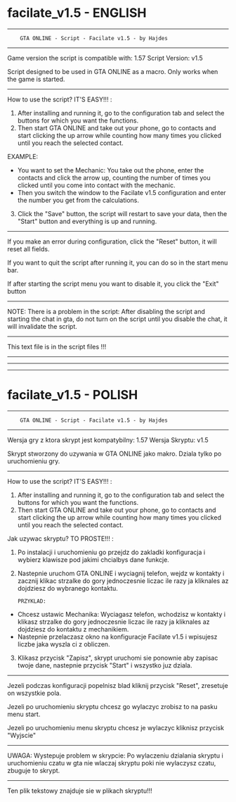 # facilate_v1.5 - ENGLISH
***************************************************************************************

		GTA ONLINE - Script - Facilate v1.5 - by Hajdes
                                                                                                        
---------------------------------------------------------------------------------------

Game version the script is compatible with: 1.57
Script Version: v1.5

Script designed to be used in GTA ONLINE as a macro. Only works when the game is started.
***************************************************************************************


How to use the script? IT'S EASY!!! :

1. After installing and running it, go to the configuration tab and select the buttons for which you want the functions.
2. Then start GTA ONLINE and take out your phone, go to contacts and start clicking the up arrow while counting how many times you clicked until you reach the selected contact.


EXAMPLE:
- You want to set the Mechanic: You take out the phone, enter the contacts and click the arrow up, counting the number of times you clicked until you come into contact with the mechanic.
- Then you switch the window to the Facilate v1.5 configuration and enter the number you get from the calculations.


3. Click the "Save" button, the script will restart to save your data, then the "Start" button and everything is up and running.

---------------------------------------------------------------------------------------

If you make an error during configuration, click the "Reset" button, it will reset all fields.

If you want to quit the script after running it, you can do so in the start menu bar.

If after starting the script menu you want to disable it, you click the "Exit" button

---------------------------------------------------------------------------------------

NOTE: There is a problem in the script: After disabling the script and starting the chat in gta, do not turn on the script until you disable the chat, it will invalidate the script.

---------------------------------------------------------------------------------------

This text file is in the script files !!! 

---------------------------------------------------------------------------------------
---------------------------------------------------------------------------------------
---------------------------------------------------------------------------------------

# facilate_v1.5 - POLISH
***************************************************************************************

		GTA ONLINE - Script - Facilate v1.5 - by Hajdes
                                                                                                        
---------------------------------------------------------------------------------------

Wersja gry z ktora skrypt jest kompatybilny: 1.57 
Wersja Skryptu: v1.5

Skrypt stworzony do uzywania w GTA ONLINE jako makro. Dziala tylko po uruchomieniu gry.
***************************************************************************************


How to use the script? IT'S EASY!!! :

1. After installing and running it, go to the configuration tab and select the buttons for which you want the functions.
2. Then start GTA ONLINE and take out your phone, go to contacts and start clicking the up arrow while counting how many times you clicked until you reach the selected contact.


Jak uzywac skryptu? TO PROSTE!!! :

1. Po instalacji i uruchomieniu go przejdz do zakladki konfiguracja i wybierz klawisze pod jakimi chcialbys dane funkcje.
2.  Nastepnie uruchom GTA ONLINE i wyciagnij telefon, wejdz w kontakty i zacznij klikac strzalke do gory jednoczesnie liczac ile razy ja kliknales az dojdziesz do wybranego kontaktu.


		PRZYKLAD:
- Chcesz ustawic Mechanika: Wyciagasz telefon, wchodzisz w kontakty i klikasz strzalke do gory jednoczesnie liczac ile razy ja kliknales az dojdziesz do kontaktu z mechanikiem.
- Nastepnie przelaczasz okno na konfiguracje Facilate v1.5 i wpisujesz liczbe jaka wyszla ci z obliczen. 


3. Klikasz przycisk "Zapisz", skrypt uruchomi sie ponownie aby zapisac twoje dane, nastepnie przycisk "Start" i wszystko juz dziala. 

---------------------------------------------------------------------------------------

Jezeli podczas konfiguracji popelnisz blad kliknij przycisk "Reset", zresetuje on wszystkie pola.

Jezeli po uruchomieniu skryptu chcesz go wylaczyc zrobisz to na pasku menu start.

Jezeli po uruchomieniu menu skryptu chcesz je wylaczyc kliknisz przycisk "Wyjscie"

---------------------------------------------------------------------------------------

UWAGA: Wystepuje problem w skrypcie: Po wylaczeniu dzialania skryptu i uruchomieniu czatu w gta nie wlaczaj skryptu poki nie wylaczysz czatu, zbuguje to skrypt.

---------------------------------------------------------------------------------------

Ten plik tekstowy znajduje sie w plikach skryptu!!!


